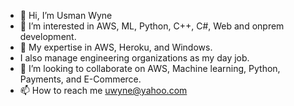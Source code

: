- 👋 Hi, I’m Usman Wyne
- 👀 I’m interested in AWS, ML, Python, C++, C#, Web and onprem development.
- 🌱 My expertise in AWS, Heroku, and Windows.
- I also manage engineering organizations as my day job.
- 💞️ I’m looking to collaborate on AWS, Machine learning, Python, Payments, and E-Commerce.
- 📫 How to reach me uwyne@yahoo.com

<!---
uwyne/uwyne is a ✨ special ✨ repository because its `README.md` (this file) appears on your GitHub profile.
You can click the Preview link to take a look at your changes.
--->
